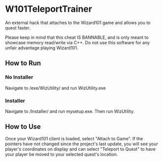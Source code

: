 # W101TeleportTrainer
An external hack that attaches to the Wizard101 game and allows you to quest faster.

Please keep in mind that this cheat IS BANNABLE, and is only meant to showcase memory read/write via C++. Do not use this software for any unfair advantage playing Wizard101.

## How to Run
### No Installer
Navigate to /exe/WizUtility/ and run WizUtility.exe
### Installer
Navigate to /Installer/ and run mysetup.exe. Then run WizUtility.

## How to Use
Once your Wizard101 client is loaded, select "Attach to Game". If the pointers have not changed since the project's last update, you will see your player's coordinates on display and can select "Teleport to Quest" to have your player be moved to your selected quest's location.
